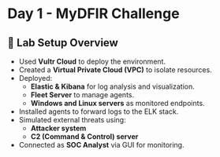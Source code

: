 # Day 1 - MyDFIR Challenge

## 🔧 Lab Setup Overview

- Used **Vultr Cloud** to deploy the environment.
- Created a **Virtual Private Cloud (VPC)** to isolate resources.
- Deployed:
  - **Elastic & Kibana** for log analysis and visualization.
  - **Fleet Server** to manage agents.
  - **Windows and Linux servers** as monitored endpoints.
- Installed agents to forward logs to the ELK stack.
- Simulated external threats using:
  - **Attacker system**
  - **C2 (Command & Control) server**
- Connected as **SOC Analyst** via GUI for monitoring.
